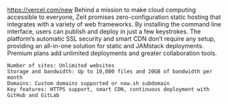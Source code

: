 https://vercel.com/new
Behind a mission to make cloud computing accessible to everyone, Zeit promises zero-configuration static hosting that integrates with a variety of web frameworks. By installing the command line interface, users can publish and deploy in just a few keystrokes. The platform’s automatic SSL security and smart CDN don’t require any setup, providing an all-in-one solution for static and JAMstack deployments. Premium plans add unlimited deployments and greater collaboration tools.

    Number of sites: Unlimited websites
    Storage and bandwidth: Up to 10,000 files and 20GB of bandwidth per month
    Domains: Custom domains supported or now.sh subdomain
    Key features: HTTPS support, smart CDN, continuous deployment with GitHub and GitLab
